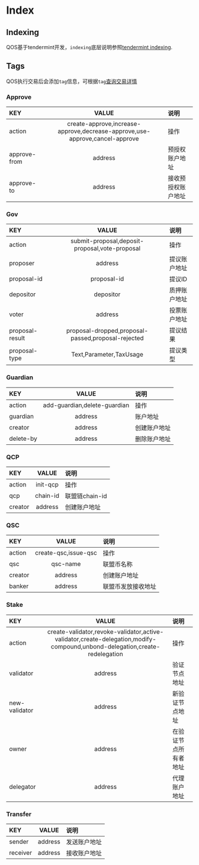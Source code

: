 # Index

## Indexing

QOS基于tendermint开发，`indexing`底层说明参照[tendermint indexing](https://tendermint.com/docs/app-dev/indexing-transactions.html).

## Tags

QOS执行交易后会添加`tag`信息，可根据`tag`[查询交易详情](../command/qoscli.md#根据标签查找交易)

### Approve

| KEY | VALUE | 说明 |
| :--- | :---: | :--- |
|   action   |   create-approve,increase-approve,decrease-approve,use-approve,cancel-approve    |   操作   |
| approve-from | address | 预授权账户地址 |
| approve-to | address | 接收预授权账户地址 |

### Gov

| KEY | VALUE | 说明 |
| :--- | :---: | :--- |
|   action   |   submit-proposal,deposit-proposal,vote-proposal   |   操作   |
| proposer | address | 提议账户地址 |
| proposal-id | proposal-id | 提议ID |
| depositor | depositor | 质押账户地址 |
| voter | address | 投票账户地址 |
| proposal-result | proposal-dropped,proposal-passed,proposal-rejected | 提议结果 |
| proposal-type | Text,Parameter,TaxUsage | 提议类型 |

### Guardian

| KEY | VALUE | 说明 |
| :--- | :---: | :--- |
|   action   |   add-guardian,delete-guardian  |   操作   |
|   guardian   |   address  |   账户地址   |
|   creator   |   address  |   创建账户地址   |
|   delete-by   |   address  |   删除账户地址   |

### QCP

| KEY | VALUE | 说明 |
| :--- | :---: | :--- |
|   action   |   init-qcp  |   操作   |
|   qcp   |   chain-id  |   联盟链chain-id  |
|   creator   |   address  |   创建账户地址   |

### QSC

| KEY | VALUE | 说明 |
| :--- | :---: | :--- |
|   action   |   create-qsc,issue-qsc  |   操作   |
|   qsc   |   qsc-name  |   联盟币名称  |
|   creator   |   address  |   创建账户地址   |
|   banker   |   address  |   联盟币发放接收地址   |

### Stake

| KEY | VALUE | 说明 |
| :--- | :---: | :--- |
|   action   |   create-validator,revoke-validator,active-validator,create-delegation,modify-compound,unbond-delegation,create-redelegation  |   操作   |
|   validator   |   address  |   验证节点地址   |
|   new-validator   |   address  |   新验证节点地址   |
|   owner   |   address  |   在验证节点所有者地址   |
|   delegator   |   address  |   代理账户地址   |

### Transfer

| KEY | VALUE | 说明 |
| :--- | :---: | :--- |
|   sender   |   address  |   发送账户地址   |
|   receiver   |   address  |   接收账户地址   |